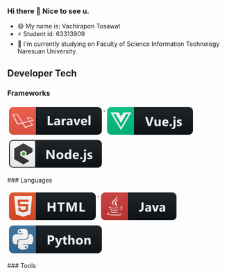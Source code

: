 ### Hi there 👋 Nice to see u.  
- 😄 My name is: Vachirapon Tosawat
- ⚡ Student id: 63313909
- 🔭 I'm currently studying on Faculty of Science Information Technology Naresuan University.  
## Developer Tech  
### Frameworks  
<p align="left"> 
  <a href="#">     
    <img src="svg/dev/frameworks/laravel.svg" alt="laravel" style="vertical-align:top; margin:6px 4px">   
  </a>    
  <a href="#">     
    <img src="svg/dev/frameworks/vue.svg" alt="vue" style="vertical-align:top; margin:6px 4px">   
  </a>    
  <a href="#">     
    <img src="svg/dev/frameworks/nodejs_larger.svg" alt="nodejs_larger" style="vertical-align:top; margin:6px 4px">   
  </a>   
 </p>  
 ### Languages  
 <p align="left"> 
  <a href="#">     
    <img src="svg/dev/languages/html.svg" alt="html" style="vertical-align:top; margin:6px 4px">   
  </a>   
  <a href="#">     
    <img src="svg/dev/languages/java.svg" alt="java" style="vertical-align:top; margin:6px 4px">   
  </a>   
  <a href="#">     
    <img src="svg/dev/languages/python.svg" alt="python" style="vertical-align:top; margin:6px 4px">   
  </a>   
  </P>  
  ### Tools  
  <p align="left"> 
  <a href="#">     
    <img src="svg/dev/tools/visualstudio_code.svg" alt="visualstudio_code" style="vertica
